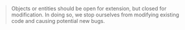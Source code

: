 > Objects or entities should be open for extension, but closed for modification. In doing so, we stop ourselves from modifying existing code and causing potential new bugs.

